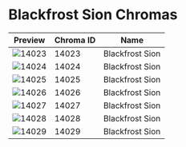 # Blackfrost Sion Chromas

| Preview | Chroma ID | Name |
|---------|-----------|------|
| ![14023](https://raw.communitydragon.org/latest/plugins/rcp-be-lol-game-data/global/default/v1/champion-chroma-images/14/14023.png) | 14023 | Blackfrost Sion |
| ![14024](https://raw.communitydragon.org/latest/plugins/rcp-be-lol-game-data/global/default/v1/champion-chroma-images/14/14024.png) | 14024 | Blackfrost Sion |
| ![14025](https://raw.communitydragon.org/latest/plugins/rcp-be-lol-game-data/global/default/v1/champion-chroma-images/14/14025.png) | 14025 | Blackfrost Sion |
| ![14026](https://raw.communitydragon.org/latest/plugins/rcp-be-lol-game-data/global/default/v1/champion-chroma-images/14/14026.png) | 14026 | Blackfrost Sion |
| ![14027](https://raw.communitydragon.org/latest/plugins/rcp-be-lol-game-data/global/default/v1/champion-chroma-images/14/14027.png) | 14027 | Blackfrost Sion |
| ![14028](https://raw.communitydragon.org/latest/plugins/rcp-be-lol-game-data/global/default/v1/champion-chroma-images/14/14028.png) | 14028 | Blackfrost Sion |
| ![14029](https://raw.communitydragon.org/latest/plugins/rcp-be-lol-game-data/global/default/v1/champion-chroma-images/14/14029.png) | 14029 | Blackfrost Sion |